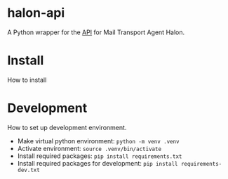 # halon-api
A Python wrapper for the [API](https://docs.halon.io/api) for Mail Transport Agent Halon.

# Install
How to install

# Development
How to set up development environment.

* Make virtual python environment: `python -m venv .venv`
* Activate environment: `source .venv/bin/activate`
* Install required packages: `pip install requirements.txt`
* Install required packages for development: `pip install requirements-dev.txt`
